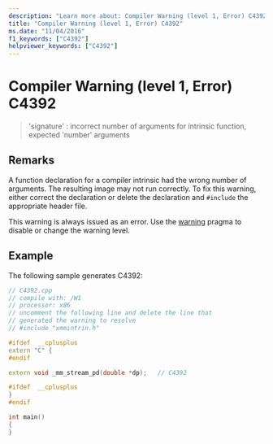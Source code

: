 ```yaml
---
description: "Learn more about: Compiler Warning (level 1, Error) C4392"
title: "Compiler Warning (level 1, Error) C4392"
ms.date: "11/04/2016"
f1_keywords: ["C4392"]
helpviewer_keywords: ["C4392"]
---
```

# Compiler Warning (level 1, Error) C4392

> 'signature' : incorrect number of arguments for intrinsic function, expected 'number' arguments

## Remarks

A function declaration for a compiler intrinsic had the wrong number of arguments. The resulting image may not run correctly. To fix this warning, either correct the declaration or delete the declaration and `#include` the appropriate header file.

This warning is always issued as an error. Use the [warning](../../preprocessor/warning.md) pragma to disable or change the warning level.

## Example

The following sample generates C4392:

```cpp
// C4392.cpp
// compile with: /W1
// processor: x86
// uncomment the following line and delete the line that
// generated the warning to resolve
// #include "xmmintrin.h"

#ifdef  __cplusplus
extern "C" {
#endif

extern void _mm_stream_pd(double *dp);   // C4392

#ifdef  __cplusplus
}
#endif

int main()
{
}
```

